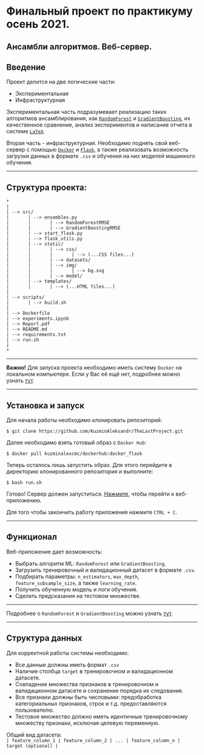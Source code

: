 # Финальный проект по практикуму осень 2021.
## Ансамбли алгоритмов. Веб-сервер.
## Введение


Проект делится на две логические части:
* Экспериментальная
* Инфраструктурная

Экспериментальная часть подразумевает реализацию 
таких алгоритмов ансамблирования, как
[`RandomForest`](http://www.machinelearning.ru/wiki/images/3/3a/Voron-ML-Compositions1-slides.pdf) 
и [`GradientBoosting`](http://www.machinelearning.ru/wiki/images/2/21/Voron-ML-Compositions-slides2.pdf), 
их качественное сравнение, анализ 
экспериментов и написание отчета в системе [`LaTeX`](https://www.latex-project.org/).

Вторая часть - инфраструктурная. Необходимо поднять 
свой веб-сервер с помощью 
[`Docker`](https://www.docker.com/) и [`Flask`](https://flask.palletsprojects.com/en/latest/), а также реализовать
возможность загрузки данных в формате  `.csv` 
и обучения на них моделей машинного обучения.

---


## Структура проекта:

```angular2html
*
|
| --> src/
|       | --> ensembles.py
|       |       | --> RandomForestRMSE
|       |       | --> GradientBoostingRMSE
|       | --> start_flask.py
|       | --> flask_utils.py
|       | --> static/
|       |       | --> css/
|       |       |       | --> (...CSS files...)
|       |       | --> datasets/
|       |       | --> img/
|       |       |       | --> bg.svg
|       |       | --> model/
|       | --> templates/
|       |       | --> (...HTML files...)
|       
| --> scripts/
|       | --> build.sh
|
| --> Dockerfile
| --> experiments.ipynb
| --> Report.pdf
| --> README.md
| --> requirements.txt
| --> run.sh
|
*
```

---

**Важнo!** Для запуска проекта необходимо иметь систему `Docker` на локальном компьютере. Если у Вас её ещё нет, 
подробнее можно узнать [тут](https://docs.docker.com/get-docker/).

---
## Установка и запуск

Для начала работы необходимо клонировать репозиторий:
```angular2html
$ git clone https://github.com/KuzminAleksandr/TheLastProject.git
```

Далее необходимо взять готовый образ с `Docker Hub`:
```angular2html
$ docker pull kuzminalexcmc/dockerhub:docker_flask   
```
Теперь осталось лишь запустить образ. Для этого перейдите в директорию клонированного репозитория и выполните:
```angular2html
$ bash run.sh
```
Готово! Сервер должен запуститься. [Нажмите](http://0.0.0.0:5001/), чтобы перейти к веб-приложению.

Для того чтобы закончить работу приложения нажмите `CTRL + C`.

---

## Функционал

Веб-приложение дает возможность:
* Выбрать алгоритм ML: `RandomForest` или `GradientBoosting`.
* Загрузить тренировочный и валидационный датасет в формате `.csv`.
* Подбирать параметры: `n_estimators`, `max_depth`, `feature_subsample_size`, а также `learning_rate`.
* Получить обученную модель и логи обучения.
* Сделать предсказания на тестовом множестве.

---

Подробнее о `RandomForest` и `GradientBoosting` можно узнать 
[тут](https://scikit-learn.org/stable/modules/classes.html#module-sklearn.ensemble).

---

## Структура данных

Для корректной работы системы необходимо:
* Все данные должны иметь формат `.csv`
* Наличие столбца `target` в тренировочном и валидационном датасете.
* Совпадение множества признаков в тренировочном и валидационном датасете 
и сохранение порядка их следования.
* Все признаки должны быть числовыми: 
предобработка категориальных признаков, строк и т.д. 
предоставляются пользователю.
* Тестовое множество должно иметь идентичные 
тренировочному множеству признаки, исключая целевую переменную.

Общий вид датасета:\
`| feature_column_1 | feature_column_2 | ... | feature_column_n | target (optional) |`




